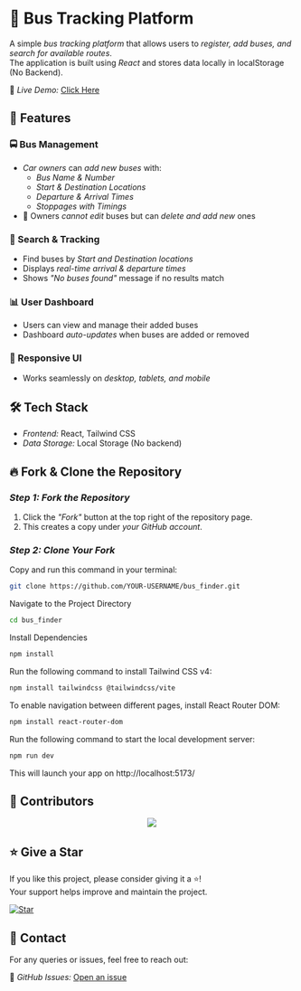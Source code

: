 # 🚌 Bus Tracking Platform

A simple *bus tracking platform* that allows users to *register, add buses, and search for available routes*.  
The application is built using *React* and stores data locally in localStorage (No Backend).  

🚀 *Live Demo:* [Click Here]()

## 🌟 Features

### 🚍 Bus Management
- *Car owners* can *add new buses* with:
  - *Bus Name & Number*
  - *Start & Destination Locations*
  - *Departure & Arrival Times*
  - *Stoppages with Timings*
- 🚫 Owners *cannot edit* buses but can *delete and add new* ones

### 🔎 Search & Tracking
- Find buses by *Start and Destination locations*
- Displays *real-time arrival & departure times*
- Shows *"No buses found"* message if no results match

### 📊 User Dashboard
- Users can view and manage their added buses
- Dashboard *auto-updates* when buses are added or removed

### 📱 Responsive UI
- Works seamlessly on *desktop, tablets, and mobile*

## 🛠 Tech Stack

- *Frontend:* React, Tailwind CSS
- *Data Storage:* Local Storage (No backend)

## 🔥 Fork & Clone the Repository

### *Step 1: Fork the Repository*  
1. Click the *"Fork"* button at the top right of the repository page.  
2. This creates a copy under *your GitHub account*.

### *Step 2: Clone Your Fork*  
Copy and run this command in your terminal:  

```sh
git clone https://github.com/YOUR-USERNAME/bus_finder.git
```
Navigate to the Project Directory

```sh
cd bus_finder
```
Install Dependencies

```sh
npm install
```

Run the following command to install Tailwind CSS v4:

```sh
npm install tailwindcss @tailwindcss/vite
```

To enable navigation between different pages, install React Router DOM:

```sh
npm install react-router-dom
```

Run the following command to start the local development server:

```sh
npm run dev
```

This will launch your app on http://localhost:5173/

## 👥 Contributors  

<div align="center">
    <a href="https://github.com/tumansutradhar/bus_finder/graphs/contributors">
        <img src="https://contrib.rocks/image?repo=tumansutradhar/bus_finder" />
    </a>
</div>

## ⭐ Give a Star  

If you like this project, please consider giving it a ⭐!  
Your support helps improve and maintain the project.  

[![Star](https://img.shields.io/github/stars/tumansutradhar/bus_finder?style=social)](https://github.com/tumansutradhar/bus_finder)

## 📩 Contact  

For any queries or issues, feel free to reach out:  

🔗 *GitHub Issues:* [Open an issue](https://github.com/tumansutradhar/bus_finder/issues)
